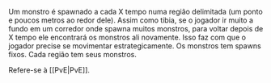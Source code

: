 Um monstro é spawnado a cada X tempo numa região delimitada (um ponto e poucos metros ao redor dele). Assim como tibia, se o jogador ir muito a fundo em um corredor onde spawna muitos monstros, para voltar depois de X tempo ele encontrará os monstros ali novamente. Isso faz com que o jogador precise se movimentar estrategicamente. Os monstros tem spawns fixos. Cada região tem seus monstros.

Refere-se à [[PvE|PvE]].